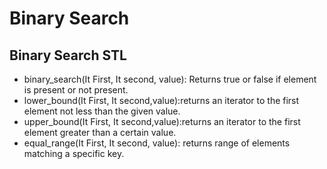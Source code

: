 # Binary Search

## Binary Search STL
* binary_search(It First, It second, value): Returns true or false if element is present or not present.
* lower_bound(It First, It second,value):returns an iterator to the first element not less than the given value.
* upper_bound(It First, It second,value):returns an iterator to the first element greater than a certain value.
* equal_range(It First, It second, value): returns range of elements matching a specific key.
